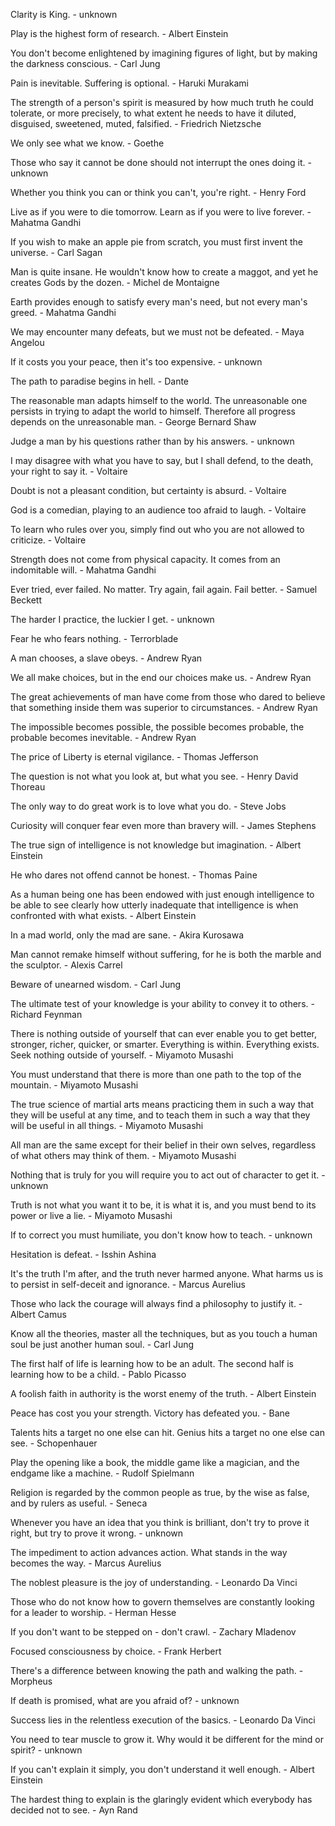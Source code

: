 Clarity is King.
\- unknown

Play is the highest form of research.
\- Albert Einstein

You don't become enlightened by imagining figures of light, but by making the darkness conscious.
\- Carl Jung

Pain is inevitable. Suffering is optional.
\- Haruki Murakami

The strength of a person's spirit is measured by how much truth he could tolerate, or more precisely, to what extent he needs to have it diluted, disguised, sweetened, muted, falsified.
\- Friedrich Nietzsche

We only see what we know.
\- Goethe

Those who say it cannot be done should not interrupt the ones doing it.
\- unknown

Whether you think you can or think you can't, you're right.
\- Henry Ford

Live as if you were to die tomorrow. Learn as if you were to live forever.
\- Mahatma Gandhi

If you wish to make an apple pie from scratch, you must first invent the universe.
\- Carl Sagan

Man is quite insane. He wouldn't know how to create a maggot, and yet he creates Gods by the dozen.
\- Michel de Montaigne

Earth provides enough to satisfy every man's need, but not every man's greed.
\- Mahatma Gandhi

We may encounter many defeats, but we must not be defeated.
\- Maya Angelou

If it costs you your peace, then it's too expensive.
\- unknown

The path to paradise begins in hell.
\- Dante

The reasonable man adapts himself to the world. The unreasonable one persists in trying to adapt the world to himself. Therefore all progress depends on the unreasonable man.
\- George Bernard Shaw

Judge a man by his questions rather than by his answers.
\- unknown

I may disagree with what you have to say, but I shall defend, to the death, your right to say it.
\- Voltaire

Doubt is not a pleasant condition, but certainty is absurd.
\- Voltaire

God is a comedian, playing to an audience too afraid to laugh.
\- Voltaire

To learn who rules over you, simply find out who you are not allowed to criticize.
\- Voltaire

Strength does not come from physical capacity. It comes from an indomitable will.
\- Mahatma Gandhi

Ever tried, ever failed. No matter. Try again, fail again. Fail better.
\- Samuel Beckett

The harder I practice, the luckier I get.
\- unknown

Fear he who fears nothing.
\- Terrorblade

A man chooses, a slave obeys.
\- Andrew Ryan

We all make choices, but in the end our choices make us.
\- Andrew Ryan

The great achievements of man have come from those who dared to believe that something inside them was superior to circumstances.
\- Andrew Ryan

The impossible becomes possible, the possible becomes probable, the probable becomes inevitable.
\- Andrew Ryan

The price of Liberty is eternal vigilance.
\- Thomas Jefferson

The question is not what you look at, but what you see.
\- Henry David Thoreau

The only way to do great work is to love what you do.
\- Steve Jobs

Curiosity will conquer fear even more than bravery will.
\- James Stephens

The true sign of intelligence is not knowledge but imagination.
\- Albert Einstein

He who dares not offend cannot be honest.
\- Thomas Paine

As a human being one has been endowed with just enough intelligence to be able to see clearly how utterly inadequate that intelligence is when confronted with what exists.
\- Albert Einstein

In a mad world, only the mad are sane.
\- Akira Kurosawa

Man cannot remake himself without suffering, for he is both the marble and the sculptor.
\- Alexis Carrel

Beware of unearned wisdom.
\- Carl Jung

The ultimate test of your knowledge is your ability to convey it to others.
\- Richard Feynman

There is nothing outside of yourself that can ever enable you to get better, stronger, richer, quicker, or smarter. Everything is within. Everything exists. Seek nothing outside of yourself.
\- Miyamoto Musashi

You must understand that there is more than one path to the top of the mountain.
\- Miyamoto Musashi

The true science of martial arts means practicing them in such a way that they will be useful at any time, and to teach them in such a way that they will be useful in all things.
\- Miyamoto Musashi

All man are the same except for their belief in their own selves, regardless of what others may think of them.
\- Miyamoto Musashi

Nothing that is truly for you will require you to act out of character to get it.
\- unknown

Truth is not what you want it to be, it is what it is, and you must bend to its power or live a lie.
\- Miyamoto Musashi

If to correct you must humiliate, you don't know how to teach.
\- unknown

Hesitation is defeat.
\- Isshin Ashina

It's the truth I'm after, and the truth never harmed anyone. What harms us is to persist in self-deceit and ignorance.
\- Marcus Aurelius

Those who lack the courage will always find a philosophy to justify it.
\- Albert Camus

Know all the theories, master all the techniques, but as you touch a human soul be just another human soul.
\- Carl Jung

The first half of life is learning how to be an adult. The second half is learning how to be a child.
\- Pablo Picasso

A foolish faith in authority is the worst enemy of the truth.
\- Albert Einstein

Peace has cost you your strength. Victory has defeated you.
\- Bane

Talents hits a target no one else can hit. Genius hits a target no one else can see.
\- Schopenhauer

Play the opening like a book, the middle game like a magician, and the endgame like a machine.
\- Rudolf Spielmann

Religion is regarded by the common people as true, by the wise as false, and by rulers as useful.
\- Seneca

Whenever you have an idea that you think is brilliant, don't try to prove it right, but try to prove it wrong.
\- unknown

The impediment to action advances action. What stands in the way becomes the way.
\- Marcus Aurelius

The noblest pleasure is the joy of understanding.
\- Leonardo Da Vinci

Those who do not know how to govern themselves are constantly looking for a leader to worship.
\- Herman Hesse

If you don't want to be stepped on - don't crawl.
\- Zachary Mladenov

Focused consciousness by choice.
\- Frank Herbert

There's a difference between knowing the path and walking the path.
\- Morpheus

If death is promised, what are you afraid of?
\- unknown

Success lies in the relentless execution of the basics.
\- Leonardo Da Vinci

You need to tear muscle to grow it. Why would it be different for the mind or spirit?
\- unknown

If you can't explain it simply, you don't understand it well enough.
\- Albert Einstein

The hardest thing to explain is the glaringly evident which everybody has decided not to see.
\- Ayn Rand
